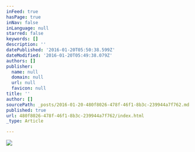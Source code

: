 ```yaml
---
inFeed: true
hasPage: true
inNav: false
inLanguage: null
starred: false
keywords: []
description: ''
datePublished: '2016-01-20T05:50:38.599Z'
dateModified: '2016-01-20T05:49:38.079Z'
authors: []
publisher:
  name: null
  domain: null
  url: null
  favicon: null
title: ''
author: []
sourcePath: _posts/2016-01-20-480f8026-478f-46f1-8b3c-239944a7f762.md
published: true
url: 480f8026-478f-46f1-8b3c-239944a7f762/index.html
_type: Article

---
```

![](https://the-grid-user-content.s3-us-west-2.amazonaws.com/bb52bc66-a153-48b4-9e75-e9e42023cbc9.jpg)